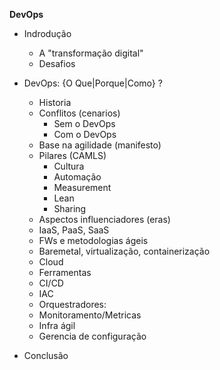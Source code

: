 __DevOps__

+ Indrodução
  - A "transformação digital"
  - Desafios
+ DevOps: {O Que|Porque|Como} ?
  - Historia
  - Conflitos (cenarios)
    *  Sem o DevOps
    *  Com o DevOps
  - Base na agilidade (manifesto)
  - Pilares (CAMLS)
    *  Cultura
    *  Automação
    *  Measurement
    *  Lean
    *  Sharing
   - Aspectos influenciadores (eras)
    * IaaS, PaaS, SaaS
    * FWs e metodologias ágeis
    * Baremetal, virtualização, containerização
    * Cloud
   - Ferramentas
    * CI/CD
    * IAC
    * Orquestradores:
    * Monitoramento/Metricas
    * Infra ágil
    * Gerencia de configuração

+ Conclusão
